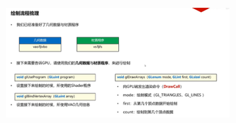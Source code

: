 ![输入图片说明](/imgs/2024-10-17/kO7kACCr0vBW120S.png)
<!--stackedit_data:
eyJoaXN0b3J5IjpbLTQ4OTIxNjUwOF19
-->